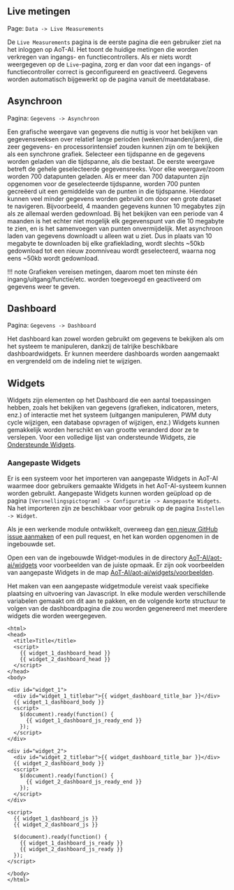 ## Live metingen

Page\: `Data -> Live Measurements`

De `Live Measurements` pagina is de eerste pagina die een gebruiker ziet na het inloggen op AoT-AI. Het toont de huidige metingen die worden verkregen van ingangs- en functiecontrollers. Als er niets wordt weergegeven op de `Live`-pagina, zorg er dan voor dat een ingangs- of functiecontroller correct is geconfigureerd en geactiveerd. Gegevens worden automatisch bijgewerkt op de pagina vanuit de meetdatabase.

## Asynchroon

Pagina\: `Gegevens -> Asynchroon`

Een grafische weergave van gegevens die nuttig is voor het bekijken van gegevensreeksen over relatief lange perioden (weken/maanden/jaren), die zeer gegevens- en processorintensief zouden kunnen zijn om te bekijken als een synchrone grafiek. Selecteer een tijdspanne en de gegevens worden geladen van die tijdspanne, als die bestaat. De eerste weergave betreft de gehele geselecteerde gegevensreeks. Voor elke weergave/zoom worden 700 datapunten geladen. Als er meer dan 700 datapunten zijn opgenomen voor de geselecteerde tijdspanne, worden 700 punten gecreëerd uit een gemiddelde van de punten in die tijdspanne. Hierdoor kunnen veel minder gegevens worden gebruikt om door een grote dataset te navigeren. Bijvoorbeeld, 4 maanden gegevens kunnen 10 megabytes zijn als ze allemaal werden gedownload. Bij het bekijken van een periode van 4 maanden is het echter niet mogelijk elk gegevenspunt van die 10 megabyte te zien, en is het samenvoegen van punten onvermijdelijk. Met asynchroon laden van gegevens downloadt u alleen wat u ziet. Dus in plaats van 10 megabyte te downloaden bij elke grafieklading, wordt slechts ~50kb gedownload tot een nieuw zoomniveau wordt geselecteerd, waarna nog eens ~50kb wordt gedownload.

!!! note
    Grafieken vereisen metingen, daarom moet ten minste één ingang/uitgang/functie/etc. worden toegevoegd en geactiveerd om gegevens weer te geven.

## Dashboard

Pagina\: `Gegevens -> Dashboard`

Het dashboard kan zowel worden gebruikt om gegevens te bekijken als om het systeem te manipuleren, dankzij de talrijke beschikbare dashboardwidgets. Er kunnen meerdere dashboards worden aangemaakt en vergrendeld om de indeling niet te wijzigen.

## Widgets

Widgets zijn elementen op het Dashboard die een aantal toepassingen hebben, zoals het bekijken van gegevens (grafieken, indicatoren, meters, enz.) of interactie met het systeem (uitgangen manipuleren, PWM duty cycle wijzigen, een database opvragen of wijzigen, enz.) Widgets kunnen gemakkelijk worden herschikt en van grootte veranderd door ze te verslepen. Voor een volledige lijst van ondersteunde Widgets, zie [Ondersteunde Widgets](Supported-Widgets.md).

### Aangepaste Widgets

Er is een systeem voor het importeren van aangepaste Widgets in AoT-AI waarmee door gebruikers gemaakte Widgets in het AoT-AI-systeem kunnen worden gebruikt. Aangepaste Widgets kunnen worden geüpload op de pagina `[Versnellingspictogram] -> Configuratie -> Aangepaste Widgets`. Na het importeren zijn ze beschikbaar voor gebruik op de pagina `Instellen -> Widget`.

Als je een werkende module ontwikkelt, overweeg dan [een nieuw GitHub issue aanmaken](https://github.com/kizniche/AoT-AI/issues/new?assignees=&labels=&template=feature-request.md&title=New%20Module) of een pull request, en het kan worden opgenomen in de ingebouwde set.

Open een van de ingebouwde Widget-modules in de directory [AoT-AI/aot-ai/widgets](https://github.com/kizniche/AoT-AI/tree/master/aot-ai/widgets/) voor voorbeelden van de juiste opmaak. Er zijn ook voorbeelden van aangepaste Widgets in de map [AoT-AI/aot-ai/widgets/voorbeelden](https://github.com/kizniche/AoT-AI/tree/master/aot-ai/widgets/examples).

Het maken van een aangepaste widgetmodule vereist vaak specifieke plaatsing en uitvoering van Javascript. In elke module werden verschillende variabelen gemaakt om dit aan te pakken, en de volgende korte structuur te volgen van de dashboardpagina die zou worden gegenereerd met meerdere widgets die worden weergegeven.

```angular2html
<html>
<head>
  <title>Title</title>
  <script>
    {{ widget_1_dashboard_head }}
    {{ widget_2_dashboard_head }}
  </script>
</head>
<body>

<div id="widget_1">
  <div id="widget_1_titlebar">{{ widget_dashboard_title_bar }}</div>
  {{ widget_1_dashboard_body }}
  <script>
    $(document).ready(function() {
      {{ widget_1_dashboard_js_ready_end }}
    });
  </script>
</div>

<div id="widget_2">
  <div id="widget_2_titlebar">{{ widget_dashboard_title_bar }}</div>
  {{ widget_2_dashboard_body }}
  <script>
    $(document).ready(function() {
      {{ widget_2_dashboard_js_ready_end }}
    });
  </script>
</div>

<script>
  {{ widget_1_dashboard_js }}
  {{ widget_2_dashboard_js }}

  $(document).ready(function() {
    {{ widget_1_dashboard_js_ready }}
    {{ widget_2_dashboard_js_ready }}
  });
</script>

</body>
</html>
```

